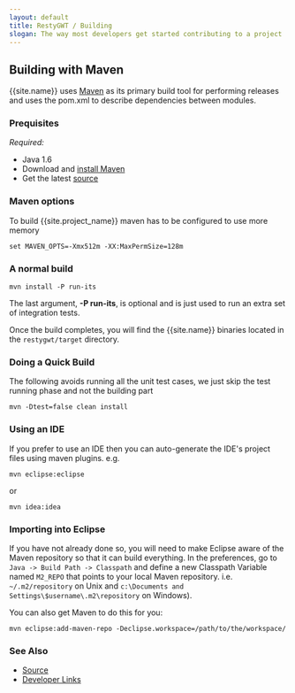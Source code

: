 ```yaml
---
layout: default
title: RestyGWT / Building
slogan: The way most developers get started contributing to a project
---
```


## Building with Maven

{{site.name}} uses [Maven](http://maven.apache.org/) as its primary
build tool for performing releases and uses the pom.xml to describe
dependencies between modules.

### Prequisites

*Required:*

* Java 1.6
* Download and [install Maven](http://maven.apache.org/download.html)
* Get the latest [source](/source.html)

### Maven options

To build {{site.project_name}} maven has to be configured to use more memory

    set MAVEN_OPTS=-Xmx512m -XX:MaxPermSize=128m

### A normal build

    mvn install -P run-its

The last argument, **-P run-its**, is optional and is just used
to run an extra set of integration tests.

Once the build completes, you will find the {{site.name}} 
binaries located in the `restygwt/target` directory.


### Doing a Quick Build

The following avoids running all the unit test cases, we just skip the
test running phase and not the building part

    mvn -Dtest=false clean install

### Using an IDE

If you prefer to use an IDE then you can auto-generate the IDE's project
files using maven plugins. e.g.

    mvn eclipse:eclipse
  
or

    mvn idea:idea

### Importing into Eclipse

If you have not already done so, you will need to make Eclipse aware of
the Maven repository so that it can build everything. In the preferences,
go to `Java -> Build Path -> Classpath` and define a new Classpath
Variable named `M2_REPO` that points to your local Maven repository. i.e.
`~/.m2/repository` on Unix and `c:\Documents and Settings\$username\.m2\repository` 
on Windows).

You can also get Maven to do this for you:

    mvn eclipse:add-maven-repo -Declipse.workspace=/path/to/the/workspace/ 

### See Also

* [Source](/source.html)
* [Developer Links](developers.html)